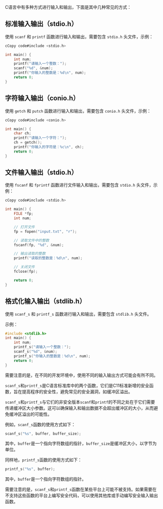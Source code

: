 C语言中有多种方式进行输入和输出，下面是其中几种常见的方式：



##  标准输入输出（stdio.h）

使用 `scanf` 和 `printf` 函数进行输入和输出，需要包含 `stdio.h` 头文件，示例：

```c
cCopy code#include <stdio.h>

int main() {
    int num;
    printf("请输入一个整数：");
    scanf("%d", &num);
    printf("你输入的整数是：%d\n", num);
    return 0;
}
```



## 字符输入输出（conio.h）

使用 `getch` 和 `putch` 函数进行输入和输出，需要包含 `conio.h` 头文件，示例：

```c
cCopy code#include <conio.h>

int main() {
    char ch;
    printf("请输入一个字符：");
    ch = getch();
    printf("你输入的字符是：%c\n", ch);
    return 0;
}
```



## 文件输入输出（stdio.h）

使用 `fscanf` 和 `fprintf` 函数进行文件输入和输出，需要包含 `stdio.h` 头文件，示例：

```c
cCopy code#include <stdio.h>

int main() {
    FILE *fp;
    int num;

    // 打开文件
    fp = fopen("input.txt", "r");

    // 读取文件中的整数
    fscanf(fp, "%d", &num);

    // 输出读取的整数
    printf("读取的整数是：%d\n", num);

    // 关闭文件
    fclose(fp);

    return 0;
}
```



## 格式化输入输出（stdlib.h）

使用 `scanf_s` 和 `printf_s` 函数进行输入和输出，需要包含 `stdlib.h` 头文件。

示例：

```c
#include <stdlib.h>
int main() {
    int num;
    printf_s("请输入一个整数：");
    scanf_s("%d", &num);
    printf_s("你输入的整数是：%d\n", num);
    return 0;
}
```

需要注意的是，在不同的开发环境中，使用不同的输入输出方式可能会有所不同。

`scanf_s`和`printf_s`是C语言标准库中的两个函数，它们是C11标准新增的安全函数，旨在提高程序的安全性，避免常见的安全漏洞，如缓冲区溢出。

`scanf_s`和`printf_s`与它们的非安全版本`scanf`和`printf`的不同之处在于它们需要传递缓冲区大小参数。这可以确保输入和输出数据不会超出缓冲区的大小，从而避免缓冲区溢出的可能性。

例如，`scanf_s`函数的使用方式如下：

```c
scanf_s("%s", buffer, buffer_size);
```

其中，`buffer`是一个指向字符数组的指针，`buffer_size`是缓冲区大小，以字节为单位。

同样地，`printf_s`函数的使用方式如下：

```c
printf_s("%s", buffer);
```

其中，`buffer`是一个指向字符数组的指针。

需要注意的是，`scanf_s`和`printf_s`函数在某些平台上可能不被支持。如果需要在不支持这些函数的平台上编写安全代码，可以使用其他库或手动编写安全输入输出函数。

​                                                                                                                                                                                                                                                                                                                                                                                                                                                                                                                                                                                                                                                                                                                                                                                                                                                                                                                                                                                                                                                                                                                                                                                                                                                                                                                                                                                                                                                                                                                                                                                                                                                                                                                                                                                                                                                                                                                                                                                                                                                                                                                                                                                                                                                                                                                                                                                                                                                                                                                                                                                                                                                                                                                                                                                                                                                                                                                                                                                                                                                                                                                                                                                                                                                                                                                                                                                                                                                                                                                                                                                                                                                                                                                                                                                                                                                                                                                                                                                                                                                                                                                                                                                                                                                                                                                                                                                                                                                                                                                                                                                                                                                                                                                                                                                                                                                                                                                                                                                                                                                                                                                                                                                                                                                                                                                                                                                                                                                                                                                                                                                                                                                                                                                                                                                                                                                                                                                                                                                                                                                                                                                                                                                                                                                                                                                                                                                                                                                                                                                                                                                                                                                                                                                                                                                                                                                                                                                                                                                                                                                                                                                                                                                                                                                                                                                                                                                                                                                                                                                                                                                                                                                                                                                                                                                                                                                                                                                                                                                                                                                                                                                                                                                                                                                                                                                                                                                                                                                                                                                                                                                                                                                                                                                                                                                                                                                                                                                                                                                                                                                                                                                                                                                                                                                                                                                                                                                                                                                                                                                                                                                                                                                                                                                                                                                                                                                                                                                                                                                                                                                                                                                                                                                                                                                                                                                                                                                                                                                                                                                                                                                                                                                                                                                                                                                                                                                                                                                                                                                                                                                                                                                                                                                                                                                                                                                                                                                                                                                                                                                                                                                                                                                                                                                                                                                                                                                                                                                                                                                                                                                                                                                                                                                                                                                                                                                                                                                                                                                                                                                                                                                                                                                                                                                                                                                                                                                                                                                                                                                                                                                                                                                                                                                                                                                                                                                                                                                                                                                                                                                                                                                                                                                                                                                                                                                                                                                                                                                                                                                                                                                                                                                                                                                                                                                                                                                                                                                                                                                                                                                                                                                                                                                                                                                                                                                                                                                                                                                                                                                                                                                                                                                                                                                                                                                                                                                                                                                                                                                                                                                                                                                                                                                                                                                                                                                                                                                                                                                                                                                                                                                                                                                                                                                                                                                                                                                                                                                                                                                                                                                                                                                                                                                                                                                                                                                                                                                                                                                                                                                                                                                                                                                                                                                                                                                                                                                                                                                                                                                                                                                                                                                                                                                                                                                                                                                                                                                                                                                                                                                                                                                                                                                                                                                                                                                                                                                                                                                                                                                                                                                                                                                                                                                                                                                                                                                                                                                                                                                                                                                                                                                                                                                                                                                                                                                                                                                                                                                                                                                                                                                                                                                                                                                                                                                                                                                                                                                                                                                                                                                                                                                                                                                                                                                                                                                                                                                                                                                                                                                                                                                                                                                                                                                                                                                                                                                                                                                                                                                                                                                                                                                                                                                                                                                                                                                                                                                                                                                                                                                                                                                                                                                                                                                                                                                                                                                                                                                                                                                                                                                                                                                                                                                                                                                                                                                                                                                                                                                                                                                                                                                                                                                                                                                                                                                                            